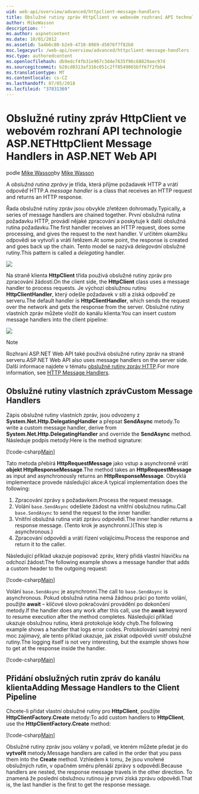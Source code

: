 ```yaml
---
uid: web-api/overview/advanced/httpclient-message-handlers
title: Obslužné rutiny zpráv HttpClient ve webovém rozhraní API technologie ASP.NET | Dokumentace Microsoftu
author: MikeWasson
description: ''
ms.author: aspnetcontent
ms.date: 10/01/2012
ms.assetid: 5a4b6c80-b2e9-4710-8969-d5076f7f82b8
msc.legacyurl: /web-api/overview/advanced/httpclient-message-handlers
msc.type: authoredcontent
ms.openlocfilehash: db9edcf4fb31e967c3d4e7635f96c68829aec97d
ms.sourcegitcommit: b28cd0313af316c051c2ff8549865bff67f2fbb4
ms.translationtype: MT
ms.contentlocale: cs-CZ
ms.lasthandoff: 07/05/2018
ms.locfileid: "37831369"
---
```

<a name="httpclient-message-handlers-in-aspnet-web-api"></a><span data-ttu-id="9da08-102">Obslužné rutiny zpráv HttpClient ve webovém rozhraní API technologie ASP.NET</span><span class="sxs-lookup"><span data-stu-id="9da08-102">HttpClient Message Handlers in ASP.NET Web API</span></span>
====================
<span data-ttu-id="9da08-103">podle [Mike Wasson](https://github.com/MikeWasson)</span><span class="sxs-lookup"><span data-stu-id="9da08-103">by [Mike Wasson](https://github.com/MikeWasson)</span></span>

<span data-ttu-id="9da08-104">A *obslužná rutina zprávy* je třída, která přijme požadavek HTTP a vrátí odpověď HTTP.</span><span class="sxs-lookup"><span data-stu-id="9da08-104">A *message handler* is a class that receives an HTTP request and returns an HTTP response.</span></span>

<span data-ttu-id="9da08-105">Řada obslužné rutiny zpráv jsou obvykle zřetězen dohromady.</span><span class="sxs-lookup"><span data-stu-id="9da08-105">Typically, a series of message handlers are chained together.</span></span> <span data-ttu-id="9da08-106">První obslužná rutina požadavku HTTP, provádí nějaké zpracování a poskytuje k další obslužná rutina požadavku.</span><span class="sxs-lookup"><span data-stu-id="9da08-106">The first handler receives an HTTP request, does some processing, and gives the request to the next handler.</span></span> <span data-ttu-id="9da08-107">V určitém okamžiku odpovědi se vytvoří a vrátí řetězem.</span><span class="sxs-lookup"><span data-stu-id="9da08-107">At some point, the response is created and goes back up the chain.</span></span> <span data-ttu-id="9da08-108">Tento model se nazývá *delegování* obslužné rutiny.</span><span class="sxs-lookup"><span data-stu-id="9da08-108">This pattern is called a *delegating* handler.</span></span>

![](httpclient-message-handlers/_static/image1.png)

<span data-ttu-id="9da08-109">Na straně klienta **HttpClient** třída používá obslužné rutiny zpráv pro zpracování žádostí.</span><span class="sxs-lookup"><span data-stu-id="9da08-109">On the client side, the **HttpClient** class uses a message handler to process requests.</span></span> <span data-ttu-id="9da08-110">Je výchozí obslužnou rutinu **HttpClientHandler**, který odešle požadavek v síti a získá odpověď ze serveru.</span><span class="sxs-lookup"><span data-stu-id="9da08-110">The default handler is **HttpClientHandler**, which sends the request over the network and gets the response from the server.</span></span> <span data-ttu-id="9da08-111">Obslužné rutiny vlastních zpráv můžete vložit do kanálu klienta:</span><span class="sxs-lookup"><span data-stu-id="9da08-111">You can insert custom message handlers into the client pipeline:</span></span>

![](httpclient-message-handlers/_static/image2.png)

> [!NOTE]
> <span data-ttu-id="9da08-112">Rozhraní ASP.NET Web API také používá obslužné rutiny zpráv na straně serveru.</span><span class="sxs-lookup"><span data-stu-id="9da08-112">ASP.NET Web API also uses message handlers on the server side.</span></span> <span data-ttu-id="9da08-113">Další informace najdete v tématu [obslužné rutiny zpráv HTTP](http-message-handlers.md).</span><span class="sxs-lookup"><span data-stu-id="9da08-113">For more information, see [HTTP Message Handlers](http-message-handlers.md).</span></span>


## <a name="custom-message-handlers"></a><span data-ttu-id="9da08-114">Obslužné rutiny vlastních zpráv</span><span class="sxs-lookup"><span data-stu-id="9da08-114">Custom Message Handlers</span></span>

<span data-ttu-id="9da08-115">Zápis obslužné rutiny vlastních zpráv, jsou odvozeny z **System.Net.Http.DelegatingHandler** a přepsat **SendAsync** metody.</span><span class="sxs-lookup"><span data-stu-id="9da08-115">To write a custom message handler, derive from **System.Net.Http.DelegatingHandler** and override the **SendAsync** method.</span></span> <span data-ttu-id="9da08-116">Následuje podpis metody:</span><span class="sxs-lookup"><span data-stu-id="9da08-116">Here is the method signature:</span></span>

[!code-csharp[Main](httpclient-message-handlers/samples/sample1.cs)]

<span data-ttu-id="9da08-117">Tato metoda přebírá **HttpRequestMessage** jako vstup a asynchronně vrátí **objekt HttpResponseMessage**.</span><span class="sxs-lookup"><span data-stu-id="9da08-117">The method takes an **HttpRequestMessage** as input and asynchronously returns an **HttpResponseMessage**.</span></span> <span data-ttu-id="9da08-118">Obvyklá implementace provede následující akce:</span><span class="sxs-lookup"><span data-stu-id="9da08-118">A typical implementation does the following:</span></span>

1. <span data-ttu-id="9da08-119">Zpracování zprávy s požadavkem.</span><span class="sxs-lookup"><span data-stu-id="9da08-119">Process the request message.</span></span>
2. <span data-ttu-id="9da08-120">Volání `base.SendAsync` odešlete žádost na vnitřní obslužnou rutinu.</span><span class="sxs-lookup"><span data-stu-id="9da08-120">Call `base.SendAsync` to send the request to the inner handler.</span></span>
3. <span data-ttu-id="9da08-121">Vnitřní obslužná rutina vrátí zprávu odpovědi.</span><span class="sxs-lookup"><span data-stu-id="9da08-121">The inner handler returns a response message.</span></span> <span data-ttu-id="9da08-122">(Tento krok je asynchronní.)</span><span class="sxs-lookup"><span data-stu-id="9da08-122">(This step is asynchronous.)</span></span>
4. <span data-ttu-id="9da08-123">Zpracování odpovědi a vrátí řízení volajícímu.</span><span class="sxs-lookup"><span data-stu-id="9da08-123">Process the response and return it to the caller.</span></span>

<span data-ttu-id="9da08-124">Následující příklad ukazuje popisovač zpráv, který přidá vlastní hlavičku na odchozí žádost:</span><span class="sxs-lookup"><span data-stu-id="9da08-124">The following example shows a message handler that adds a custom header to the outgoing request:</span></span>

[!code-csharp[Main](httpclient-message-handlers/samples/sample2.cs)]

<span data-ttu-id="9da08-125">Volání `base.SendAsync` je asynchronní.</span><span class="sxs-lookup"><span data-stu-id="9da08-125">The call to `base.SendAsync` is asynchronous.</span></span> <span data-ttu-id="9da08-126">Pokud obslužná rutina nemá žádnou práci po tomto volání, použijte **await** – klíčové slovo pokračování provádění po dokončení metody.</span><span class="sxs-lookup"><span data-stu-id="9da08-126">If the handler does any work after this call, use the **await** keyword to resume execution after the method completes.</span></span> <span data-ttu-id="9da08-127">Následující příklad ukazuje obslužnou rutinu, která protokoluje kódy chyb.</span><span class="sxs-lookup"><span data-stu-id="9da08-127">The following example shows a handler that logs error codes.</span></span> <span data-ttu-id="9da08-128">Protokolování samotný není moc zajímavý, ale tento příklad ukazuje, jak získat odpovědi uvnitř obslužné rutiny.</span><span class="sxs-lookup"><span data-stu-id="9da08-128">The logging itself is not very interesting, but the example shows how to get at the response inside the handler.</span></span>

[!code-csharp[Main](httpclient-message-handlers/samples/sample3.cs?highlight=10,13)]

## <a name="adding-message-handlers-to-the-client-pipeline"></a><span data-ttu-id="9da08-129">Přidání obslužných rutin zpráv do kanálu klienta</span><span class="sxs-lookup"><span data-stu-id="9da08-129">Adding Message Handlers to the Client Pipeline</span></span>

<span data-ttu-id="9da08-130">Chcete-li přidat vlastní obslužné rutiny pro **HttpClient**, použijte **HttpClientFactory.Create** metody:</span><span class="sxs-lookup"><span data-stu-id="9da08-130">To add custom handlers to **HttpClient**, use the **HttpClientFactory.Create** method:</span></span>

[!code-csharp[Main](httpclient-message-handlers/samples/sample4.cs)]

<span data-ttu-id="9da08-131">Obslužné rutiny zpráv jsou volány v pořadí, ve kterém můžete předat je do **vytvořit** metody.</span><span class="sxs-lookup"><span data-stu-id="9da08-131">Message handlers are called in the order that you pass them into the **Create** method.</span></span> <span data-ttu-id="9da08-132">Vzhledem k tomu, že jsou vnořené obslužných rutin, v opačném směru přenáší zprávy s odpovědí.</span><span class="sxs-lookup"><span data-stu-id="9da08-132">Because handlers are nested, the response message travels in the other direction.</span></span> <span data-ttu-id="9da08-133">To znamená že poslední obslužnou rutinou je první získá zprávu odpovědi.</span><span class="sxs-lookup"><span data-stu-id="9da08-133">That is, the last handler is the first to get the response message.</span></span>
